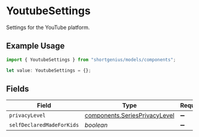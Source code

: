 # YoutubeSettings

Settings for the YouTube platform.

## Example Usage

```typescript
import { YoutubeSettings } from "shortgenius/models/components";

let value: YoutubeSettings = {};
```

## Fields

| Field                                                                          | Type                                                                           | Required                                                                       | Description                                                                    |
| ------------------------------------------------------------------------------ | ------------------------------------------------------------------------------ | ------------------------------------------------------------------------------ | ------------------------------------------------------------------------------ |
| `privacyLevel`                                                                 | [components.SeriesPrivacyLevel](../../models/components/seriesprivacylevel.md) | :heavy_minus_sign:                                                             | N/A                                                                            |
| `selfDeclaredMadeForKids`                                                      | *boolean*                                                                      | :heavy_minus_sign:                                                             | N/A                                                                            |